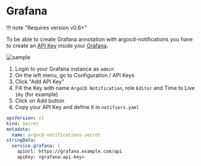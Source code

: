 # Grafana

!!! note "Requires version v0.6+"

To be able to create Grafana annotation with argocd-notifications you have to create an [API Key](https://grafana.com/docs/grafana/latest/http_api/auth/#create-api-key) inside your [Grafana](https://grafana.com).

![sample](https://user-images.githubusercontent.com/958983/76374272-1cfe9500-6319-11ea-8477-b62d14ac3c9b.png)

1. Login to your Grafana instance as `admin`
2. On the left menu, go to Configuration / API Keys
3. Click "Add API Key" 
4. Fill the Key with name `ArgoCD Notification`, role `Editor` and Time to Live `10y` (for example)
5. Click on Add button
6. Copy your API Key and define it in `notifiers.yaml`

```yaml
apiVersion: v1
kind: Secret
metadata:
  name: argocd-notifications-secret
stringData:
  service.grafana: |
    apiUrl: https://grafana.example.com/api
    apiKey: <grafana-api-key> 
```
